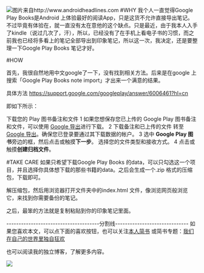 ![图片来自http://www.androidheadlines.com ](http://hktkdy.qiniudn.com/google-play-books.jpg)
#WHY
我个人一直觉得Google Play Books是Android 上体验最好的阅读App，只是这货不允许直接导出笔记。不过毕竟有体验在，就一直没有太在意他的这个缺点。只是最近，由于我本人入手了kindle（说过几次了，汗），所以，已经没有了在手机上看电子书的习惯，而之前我也已经将多看上的笔记全部导出到印象笔记，所以这一次，我决定，还是要整理一下Google Play Books 笔记才好。

#HOW

首先，我很自然地用中文google了一下，没有找到相关方法。后来是在google 上搜索「Google Play Books note import」才出来一个满意的结果。

具体方法 https://support.google.com/googleplay/answer/6006461?hl=cn

即如下所示：



下载您的 Play 图书备注和文件
1 如果您想保存您已上传的 Google Play 图书备注和文件，可以使用 [Google 导出](https://www.google.com/settings/takeout)进行下载。
2 下载备注和已上传的文件
转至 [Google 导出](https://www.google.com/settings/takeout)。确保您已登录要通过其下载数据的帐户。
3 选中 **Google Play 图书**旁边的框，然后点击或触摸**下一步**。
选择您的文件类型和接收方式。
4 点击或触摸**创建归档文件**。

#TAKE CARE
如果只希望下载Google Play Books 的data，可以只勾选这一个项目，并且选择你具体想下载的那些书籍的data。之后会生成一个.zip 格式的压缩包，下载即可。

解压缩包，然后用浏览器打开文件夹中的index.html 文件，像浏览网页般浏览它，来找到你需要备份的笔记。

之后，最笨的方法就是复制粘贴到你的印象笔记里面。


--------------------------------------分割线------------------------------
如果您喜欢本文，可以点下面的喜欢按钮，也可以关注[本人简书](http://www.jianshu.com/users/1c26e9e36267/latest_articles)
或简书专题：[我们在自己的世界里独自狂欢](http://www.jianshu.com/collection/7b424559990a)

也可以阅读我的独立博客，了解更多内容。

[![](http://hktkdy.qiniudn.com/slogan.jpg)](http://hktkdy.com)

